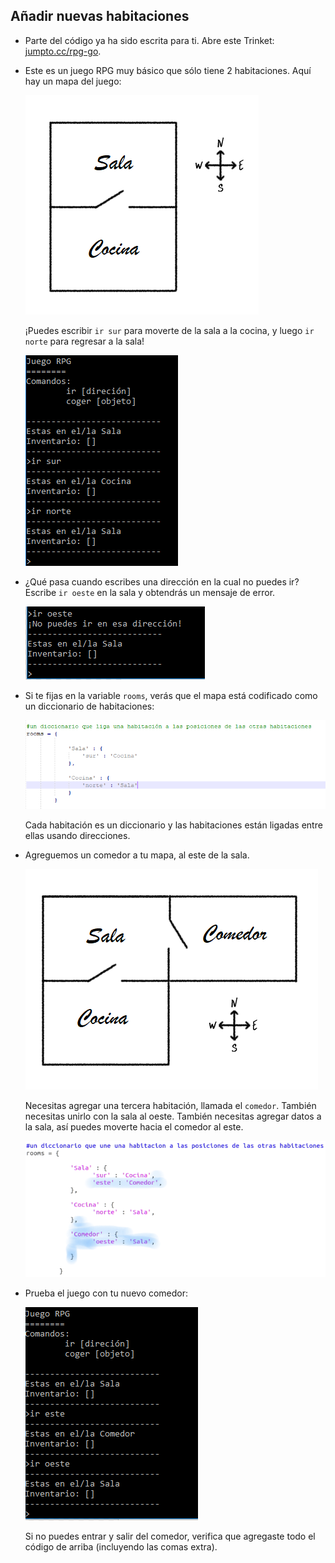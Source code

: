 ## Añadir nuevas habitaciones

+ Parte del código ya ha sido escrita para ti. Abre este Trinket: <a href="http://jumpto.cc/rpg-go" target="_blank">jumpto.cc/rpg-go</a>.

+ Este es un juego RPG muy básico que sólo tiene 2 habitaciones. Aquí hay un mapa del juego:
    
    ![captura de pantalla](images/rpg-map1.png)
    
    ¡Puedes escribir `ir sur` para moverte de la sala a la cocina, y luego `ir norte` para regresar a la sala!
    
    ![captura de pantalla](images/rpg-controls.png)

+ ¿Qué pasa cuando escribes una dirección en la cual no puedes ir? Escribe `ir oeste` en la sala y obtendrás un mensaje de error.
    
    ![captura de pantalla](images/rpg-error.png)

+ Si te fijas en la variable `rooms`, verás que el mapa está codificado como un diccionario de habitaciones:
    
    ![captura de pantalla](images/rpg-rooms.png)
    
    Cada habitación es un diccionario y las habitaciones están ligadas entre ellas usando direcciones.

+ Agreguemos un comedor a tu mapa, al este de la sala.
    
    ![captura de pantalla](images/rpg-dining.png)
    
    Necesitas agregar una tercera habitación, llamada el `comedor`. También necesitas unirlo con la sala al oeste. También necesitas agregar datos a la sala, así puedes moverte hacia el comedor al este.
    
    ![captura de pantalla](images/rpg-dining-code.png)

+ Prueba el juego con tu nuevo comedor:
    
    ![captura de pantalla](images/rpg-dining-test.png)
    
    Si no puedes entrar y salir del comedor, verifica que agregaste todo el código de arriba (incluyendo las comas extra).